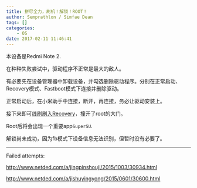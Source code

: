 ```yaml
---
title: 拼尽全力，刷机！解锁！ROOT！
author: Semprathlon / Simfae Dean
tags: []
categories:
	- OS
date: 2017-02-11 11:46:41
---
```

本设备是Redmi Note 2.

在种种失败尝试中，驱动程序不正常是最大的敌人。

有必要先在设备管理器中卸载设备，并勾选删除驱动程序。分别在正常启动、Recovery模式、Fastboot模式下连接并删除驱动。

正常启动后，在小米助手中连接，断开，再连接，务必让驱动安装上。

接下来即可[线刷刷入Recovery](http://tw.miui.com/thread-23015-1-1.html)，撞开了root的大门。

Root后将会出现一个重要app`SuperSU`.

解锁尚未成功，因为fb模式下设备信息无法识别，但暂时没有必要了。

----

Failed attempts:

http://www.netded.com/a/jingpinshouji/2015/1003/30934.html

http://www.netded.com/a/jishuyingyong/2015/0601/30600.html



